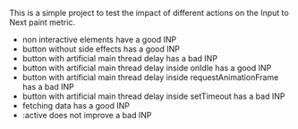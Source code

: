 This is a simple project to test the impact of different actions on the Input to Next paint metric.

- non interactive elements have a good INP
- button without side effects has a good INP
- button with artificial main thread delay has a bad INP
- button with artificial main thread delay inside onIdle has a good INP
- button with artificial main thread delay inside requestAnimationFrame has a bad INP
- button with artificial main thread delay inside setTimeout has a bad INP
- fetching data has a good INP
- :active does not improve a bad INP